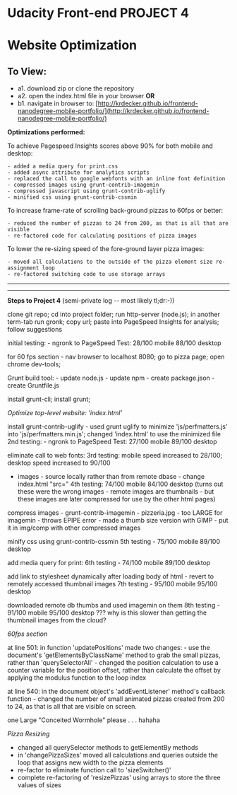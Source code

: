 
Udacity Front-end PROJECT 4
===========================

**Website Optimization**
========================

To View:
-------

- a1. download zip or clone the repository
- a2. open the index.html file in your browser
**OR**
- b1. navigate in browser to:
[http://krdecker.github.io/frontend-nanodegree-mobile-portfolio/](http://krdecker.github.io/frontend-nanodegree-mobile-portfolio/)



**Optimizations performed:**

To achieve Pagespeed Insights scores above 90% for both mobile and desktop:

    - added a media query for print.css
    - added async attribute for analytics scripts
    - replaced the call to google webfonts with an inline font definition
    - compressed images using grunt-contrib-imagemin
    - compressed javascript using grunt-contrib-uglify
    - minified css using grunt-contrib-cssmin

To increase frame-rate of scrolling back-ground pizzas to 60fps or better:

    - reduced the number of pizzas to 24 from 200, as that is all that are visible
    - re-factored code for calculating positions of pizza images

To lower the re-sizing speed of the fore-ground layer pizza images:

    - moved all calculations to the outside of the pizza element size re-assignment loop
    - re-factored switching code to use storage arrays







***

***


**Steps to Project 4**
(semi-private log -- most likely tl;dr:-))


clone git repo; cd into project folder; run http-server (node.js); in another term-tab run gronk; copy url; paste into PageSpeed Insights for analysis; follow suggestions

initial testing: - ngronk to PageSpeed Test: 28/100 mobile 88/100 desktop

for 60 fps section - nav browser to localhost 8080; go to pizza page; open chrome dev-tools;

Grunt build tool:
    - update node.js
    - update npm
    - create package.json
    - create Gruntfile.js

install grunt-cli; install grunt;



_Optimize top-level website: 'index.html'_

install grunt-contrib-uglify
    - used grunt uglify to minimize 'js/perfmatters.js' into 'js/perfmatters.min.js'; changed 'index.html' to use the minimized file
2nd testing: - ngronk to PageSpeed Test: 27/100 mobile 89/100 desktop

eliminate call to web fonts:
3rd testing:    mobile speed increased to 28/100; desktop speed increased to 90/100

- images - source locally rather than from remote dbase - change index.html "src="
4th testing: 74/100 mobile 84/100 desktop
(turns out these were the wrong images - remote images are thumbnails - but these images are
 later compressed for use by the other html pages)

compress images - grunt-contrib-imagemin
    - pizzeria.jpg - too LARGE for imagemin - throws EPIPE error
    - made a thumb size version with GIMP - put it in img/comp with other compressed images

minify css using grunt-contrib-cssmin
5th testing - 75/100 mobile 89/100 desktop

add media query for print:
6th testing - 74/100 mobile 89/100 desktop

add link to stylesheet dynamically after loading body of html
    - revert to remotely accessed thumbnail images
7th testing - 95/100 mobile 95/100 desktop

downloaded remote db thumbs and used imagemin on them
8th testing - 91/100 mobile 95/100 desktop
  ??? why is this slower than getting the thumbnail images from the cloud?



_60fps section_

at line 501: in function 'updatePositions' made two changes:
    - use the document's 'getElementsByClassName' method to grab the small pizzas,
    rather than 'querySelectorAll'
    - changed the position calculation to use a counter variable for the position offset,
    rather than calculate the offset by applying the modulus function to the loop index

at line 540: in the document object's 'addEventListener' method's callback function
    - changed the number of small animated pizzas created from 200 to 24, as that is all that are visible on screen.

one Large "Conceited Wormhole" please . . . hahaha

_Pizza Resizing_

- changed all querySelector methods to getElementBy methods
- in 'changePizzaSizes' moved all calculations and queries outside the loop that assigns
    new width to the pizza elements
- re-factor to eliminate function call to 'sizeSwitcher()'
- complete re-factoring of 'resizePizzas' using arrays to store the three values of sizes
